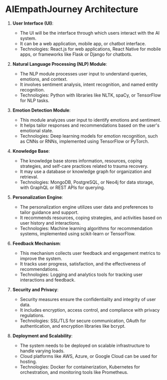 # AIEmpathJourney Architecture

1. **User Interface (UI)**:
    - The UI will be the interface through which users interact with the AI system.
    - It can be a web application, mobile app, or chatbot interface.
    - Technologies: React.js for web applications, React Native for mobile apps, or frameworks like Flask or Django for chatbots.

2. **Natural Language Processing (NLP) Module**:
    - The NLP module processes user input to understand queries, emotions, and context.
    - It involves sentiment analysis, intent recognition, and named entity recognition.
    - Technologies: Python with libraries like NLTK, spaCy, or TensorFlow for NLP tasks.

3. **Emotion Detection Module**:
    - This module analyzes user input to identify emotions and sentiment.
    - It helps tailor responses and recommendations based on the user's emotional state.
    - Technologies: Deep learning models for emotion recognition, such as CNNs or RNNs, implemented using TensorFlow or PyTorch.

4. **Knowledge Base**:
    - The knowledge base stores information, resources, coping strategies, and self-care practices related to trauma recovery.
    - It may use a database or knowledge graph for organization and retrieval.
    - Technologies: MongoDB, PostgreSQL, or Neo4j for data storage, with GraphQL or REST APIs for querying.

5. **Personalization Engine**:
    - The personalization engine utilizes user data and preferences to tailor guidance and support.
    - It recommends resources, coping strategies, and activities based on user history and interactions.
    - Technologies: Machine learning algorithms for recommendation systems, implemented using scikit-learn or TensorFlow.

6. **Feedback Mechanism**:
    - This mechanism collects user feedback and engagement metrics to improve the system.
    - It tracks user progress, satisfaction, and the effectiveness of recommendations.
    - Technologies: Logging and analytics tools for tracking user interactions and feedback.

7. **Security and Privacy**:
    - Security measures ensure the confidentiality and integrity of user data.
    - It includes encryption, access control, and compliance with privacy regulations.
    - Technologies: SSL/TLS for secure communication, OAuth for authentication, and encryption libraries like bcrypt.

8. **Deployment and Scalability**:
    - The system needs to be deployed on scalable infrastructure to handle varying loads.
    - Cloud platforms like AWS, Azure, or Google Cloud can be used for hosting.
    - Technologies: Docker for containerization, Kubernetes for orchestration, and monitoring tools like Prometheus.
